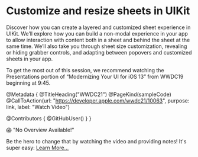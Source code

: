 # Customize and resize sheets in UIKit

Discover how you can create a layered and customized sheet experience in UIKit. We’ll explore how you can build a non-modal experience in your app to allow interaction with content both in a sheet and behind the sheet at the same time. We’ll also take you through sheet size customization, revealing or hiding grabber controls, and adapting between popovers and customized sheets in your app.

To get the most out of this session, we recommend watching the Presentations portion of “Modernizing Your UI for iOS 13” from WWDC19 beginning at 9:45.

@Metadata {
   @TitleHeading("WWDC21")
   @PageKind(sampleCode)
   @CallToAction(url: "https://developer.apple.com/wwdc21/10063", purpose: link, label: "Watch Video")

   @Contributors {
      @GitHubUser(<replace this with your GitHub handle>)
   }
}

😱 "No Overview Available!"

Be the hero to change that by watching the video and providing notes! It's super easy:
 [Learn More…](https://wwdcnotes.github.io/WWDCNotes/documentation/wwdcnotes/contributing)
